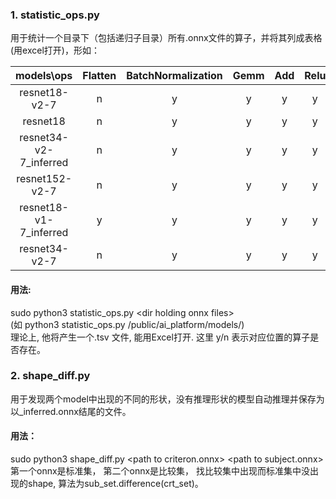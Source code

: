 ### 1. statistic_ops.py 

用于统计一个目录下（包括递归子目录）所有.onnx文件的算子，并将其列成表格(用excel打开)，形如： 

| models\ops | Flatten | BatchNormalization | Gemm | Add | Relu | Reshape | Conv  |  GlobalAveragePool | MaxPool | 
| :----: | :----: | :----: | :----: | :----: | :----: | :----: | :----: | :----: | :----: |
| resnet18-v2-7 | n | y | y | y | y | y | y | y | y |
| resnet18 | n | y | y | y | y | y | y | y | y |
| resnet34-v2-7_inferred | n | y | y | y | y | y | y | y | y |
| resnet152-v2-7 | n | y | y | y | y | y | y | y | y |
| resnet18-v1-7_inferred | y | y | y | y | y | n | y | y | y |
| resnet34-v2-7 | n | y | y | y | y | y | y | y | y  |

#### 用法: 
sudo python3 statistic_ops.py \<dir holding onnx files\>  
(如 python3 statistic_ops.py /public/ai_platform/models/)  
理论上, 他将产生一个.tsv 文件, 能用Excel打开. 这里 y/n 表示对应位置的算子是否存在。 

### 2. shape_diff.py 

用于发现两个model中出现的不同的形状，没有推理形状的模型自动推理并保存为以_inferred.onnx结尾的文件。
#### 用法： 
sudo python3 shape_diff.py \<path to criteron.onnx\> \<path to subject.onnx\>  
第一个onnx是标准集， 第二个onnx是比较集， 找比较集中出现而标准集中没出现的shape, 算法为sub_set.difference(crt_set)。

